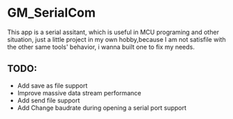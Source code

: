 # GM_SerialCom
This app is a serial assitant, which is useful in MCU programing and other situation, just a little project in my own hobby,because I am not satisfile with the other same tools' behavior, i wanna built one to fix my needs.

## TODO:
- Add save as file support
- Improve massive data stream performance
- Add send file support
- Add Change baudrate during opening a serial port support
